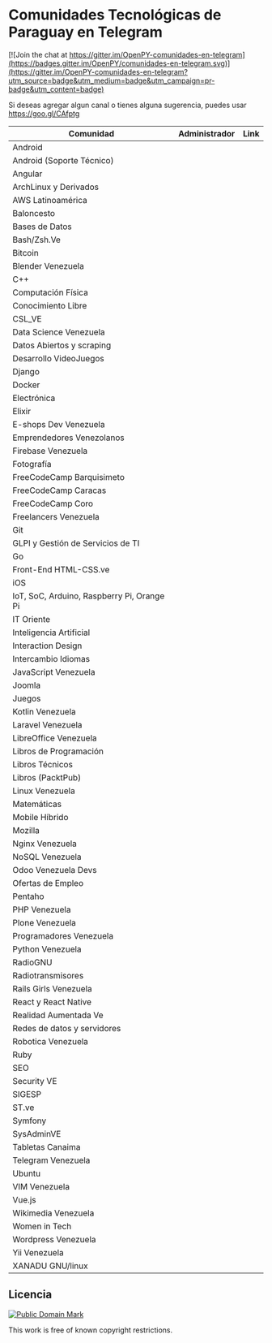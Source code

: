 # Comunidades Tecnológicas de Paraguay en Telegram

[![Join the chat at https://gitter.im/OpenPY-comunidades-en-telegram](https://badges.gitter.im/OpenPY/comunidades-en-telegram.svg)](https://gitter.im/OpenPY-comunidades-en-telegram?utm_source=badge&utm_medium=badge&utm_campaign=pr-badge&utm_content=badge)

Si deseas agregar algun canal o tienes alguna sugerencia, puedes usar https://goo.gl/CAfptg

| Comunidad                                  | Administrador                                                                | Link                                                   |
|--------------------------------------------|------------------------------------------------------------------------------|--------------------------------------------------------|
| Android                                    | 	                                                                            | |
| Android (Soporte Técnico)                  | 																			    | |
| Angular                                    | 																			    | |
| ArchLinux y Derivados                      | 																			    | |
| AWS Latinoamérica                          | 																			    | |
| Baloncesto                                 | 																			    | |
| Bases de Datos                             | 																			    | |
| Bash/Zsh.Ve                                | 																			    | |
| Bitcoin                                    | 							                                                    | |
| Blender Venezuela                          | 							                                                    | |
| C++                                        | 							                                                    | |
| Computación Física                         | 							                                                    | |
| Conocimiento Libre                         | 							                                                    | |
| CSL_VE                                     | 							                                                    | |
| Data Science Venezuela                     | 							                                                    | |
| Datos Abiertos y scraping                  | 							                                                    | |
| Desarrollo VideoJuegos                     | 							                                                    | |
| Django                                     | 							                                                    | |
| Docker                                     | 							                                                    | |
| Electrónica                                | 							                                                    | |
| Elixir                                     | 							                                                    | |
| E-shops Dev Venezuela                      | 							                                                    | |
| Emprendedores Venezolanos                  | 							                                                    | |
| Firebase Venezuela                         | 							                                                    | |
| Fotografía                                 | 							                                                    | |
| FreeCodeCamp Barquisimeto                  | 								                                                | |
| FreeCodeCamp Caracas                       | 								                                                | |
| FreeCodeCamp Coro                          | 								                                                | |
| Freelancers Venezuela                      | 								                                                | |
| Git                                        | 								                                                | |
| GLPI y Gestión de Servicios de TI          | 								                                                | |
| Go                                         | 								                                                | |
| Front-End HTML-CSS.ve                      | 								                                                | |
| iOS                                        | 								                                                | |
| IoT, SoC, Arduino, Raspberry Pi, Orange Pi | 								                                                | |
| IT Oriente                                 | 								                                                | |
| Inteligencia Artificial                    | 								                                                | |
| Interaction Design                         | 								                                                | |
| Intercambio Idiomas                        | 								                                                | |
| JavaScript Venezuela                       | 								                                                | |
| Joomla                                     | 								                                                | |
| Juegos                                     | 								                                                | |
| Kotlin Venezuela                           | 							                                                    | |
| Laravel Venezuela                          | 							                                                    | |
| LibreOffice Venezuela                      | 							                                                    | |
| Libros de Programación                     | 							                                                    | |
| Libros Técnicos                            | 							                                                    | |
| Libros (PacktPub)                          | 							                                                    | |
| Linux Venezuela                            | 							                                                    | |
| Matemáticas                                | 							                                                    | |
| Mobile Híbrido                             | 							                                                    | |
| Mozilla                                    | 							                                                    | |
| Nginx Venezuela                            | 							                                                    | |
| NoSQL Venezuela                            | 							                                                    | |
| Odoo Venezuela Devs                        | 							                                                    | |
| Ofertas de Empleo                          | 							                                                    | |
| Pentaho                                    | 							                                                    | |
| PHP Venezuela                              | 												                                | |
| Plone Venezuela                            | 												                                | |
| Programadores Venezuela                    | 												                                | |
| Python Venezuela                           | 												                                | |
| RadioGNU                                   | 												                                | |
| Radiotransmisores                          | 												                                | |
| Rails Girls Venezuela                      | 												                                | |
| React y React Native                       | 												                                | |
| Realidad Aumentada Ve                      | 												                                | |
| Redes de datos y servidores                | 												                                | |
| Robotica Venezuela                         | 												                                | |
| Ruby                                       | 												                                | |
| SEO                                        | 												                                | |
| Security VE                                | 												                                | |
| SIGESP                                     | 												                                | |
| ST.ve                                      | 												                                | |
| Symfony                                    | 												                                | |
| SysAdminVE                                 | 												                                | |
| Tabletas Canaima                           | 												                                | |
| Telegram Venezuela                         | 												                                | |
| Ubuntu                                     | 												                                | |
| VIM Venezuela                              | 												                                | |
| Vue.js                                     | 												                                | |
| Wikimedia Venezuela                        | 												                                | |
| Women in Tech                              | 												                                | |
| Wordpress Venezuela                        | 												                                | |
| Yii Venezuela                              |                                               								| |
| XANADU GNU/linux                           |                                                                    			| |


## Licencia

[![Public Domain Mark](http://i.creativecommons.org/p/mark/1.0/88x31.png)](http://creativecommons.org/publicdomain/mark/1.0/)

This work is free of known copyright restrictions.
